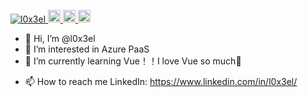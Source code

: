 <p align="left"> 
  <a href="https://github.com/l0x3el/l0x3el/">
    <img src="https://komarev.com/ghpvc/?username=l0x3el" alt="l0x3el" />
  </a>
  <a href="http://twitter.com/l0x3el">
    <img height="20" src="https://img.shields.io/twitter/follow/l0x3el?label=Twitter&logo=twitter&style=flat" />
  </a>
  <a href="https://github.com/l0x3el">
    <img height="20" src="https://img.shields.io/github/followers/l0x3el?label=follow&logo=github&style=flat" />
  </a>
  <a href="https://www.reddit.com/user/l0x3el">
    <img height="20" src="https://img.shields.io/reddit/user-karma/combined/l0x3el?label=Reddit&logo=reddit&style=flat" />
  </a>
<!--  <a href="https://stackoverflow.com/users/5720201/l0x3el">
    <img height="20" src="https://img.shields.io/stackexchange/stackoverflow/r/5720201?label=StackOverflow&logo=stack-overflow&style=flat" />
  </a>-->
 <!-- <a href="http://qiita.com/l0x3el">
    <img height="20" src="https://qiita-badge.apiapi.app/s/l0x3el/posts.svg" />
  </a>-->
  <!--<a href="http://qiita.com/l0x3el">
    <img height="20" src="https://qiita-badge.apiapi.app/s/l0x3el/contributions.svg" />
  </a>-->
</p>
  
  
- 👋 Hi, I’m @l0x3el 
- 👀 I’m interested in Azure PaaS
- 🌱 I’m currently learning Vue！！I love Vue so much💞️
<!-- - 💞️ I’m looking to collaborate on Azure SDK -->
- 📫 How to reach me 
  LinkedIn: https://www.linkedin.com/in/l0x3el/

<!---
l0x3el/l0x3el is a ✨ special ✨ repository because its `README.md` (this file) appears on your GitHub profile.
You can click the Preview link to take a look at your changes.
--->
